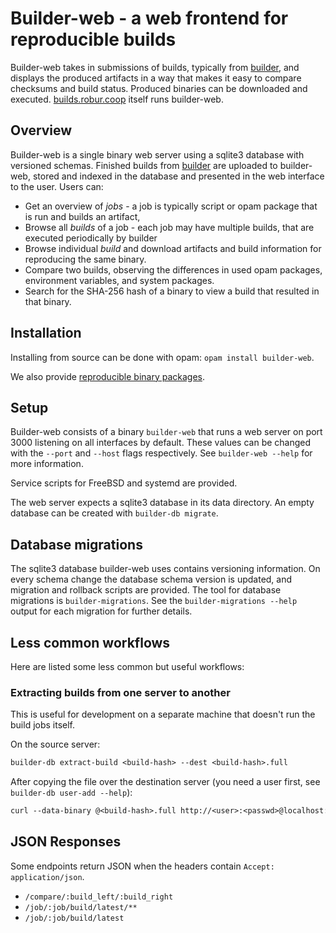 # Builder-web - a web frontend for reproducible builds

Builder-web takes in submissions of builds, typically from [builder](https://github.com/robur-coop/builder/), and displays the produced artifacts in a way that makes it easy to compare checksums and build status.
Produced binaries can be downloaded and executed.
[builds.robur.coop](https://builds.robur.coop/) itself runs builder-web.

## Overview

Builder-web is a single binary web server using a sqlite3 database with versioned schemas.
Finished builds from [builder](https://github.com/robur-coop/builder/) are uploaded to builder-web, stored and indexed in the database and presented in the web interface to the user.
Users can:

* Get an overview of *jobs* - a job is typically script or opam package that is run and builds an artifact,
* Browse all *builds* of a job - each job may have multiple builds, that are executed periodically by builder
* Browse individual *build* and download artifacts and build information for reproducing the same binary.
* Compare two builds, observing the differences in used opam packages, environment variables, and system packages.
* Search for the SHA-256 hash of a binary to view a build that resulted in that binary.

## Installation

Installing from source can be done with opam: `opam install builder-web`.

We also provide [reproducible binary packages](https://builds.robur.coop/job/builder-web/).

## Setup

Builder-web consists of a binary `builder-web` that runs a web server on port 3000 listening on all interfaces by default.
These values can be changed with the `--port` and `--host` flags respectively.
See `builder-web --help` for more information.

Service scripts for FreeBSD and systemd are provided.

The web server expects a sqlite3 database in its data directory.
An empty database can be created with `builder-db migrate`.

## Database migrations

The sqlite3 database builder-web uses contains versioning information.
On every schema change the database schema version is updated, and migration and rollback scripts are provided.
The tool for database migrations is `builder-migrations`.
See the `builder-migrations --help` output for each migration for further details.

## Less common workflows

Here are listed some less common but useful workflows:

### Extracting builds from one server to another

This is useful for development on a separate machine that doesn't run the build jobs itself.

On the source server:
```ocaml
builder-db extract-build <build-hash> --dest <build-hash>.full
```

After copying the file over the destination server (you need a user first,
see `builder-db user-add --help`):
```ocaml
curl --data-binary @<build-hash>.full http://<user>:<passwd>@localhost:<builder-web-port>/upload
```

## JSON Responses
Some endpoints return JSON when the headers contain `Accept: application/json`.
- `/compare/:build_left/:build_right`
- `/job/:job/build/latest/**`
- `/job/:job/build/latest`
